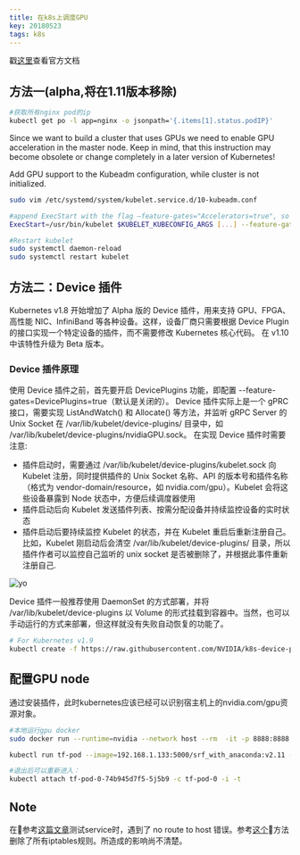 ```yaml
---
title: 在k8s上调度GPU
key: 20180523
tags: k8s
---
```


戳[这里](https://kubernetes.io/cn/docs/tasks/manage-gpus/scheduling-gpus/)查看官方文档

## 方法一(alpha,将在1.11版本移除)

```bash
#获取所有nginx pod的ip
kubectl get po -l app=nginx -o jsonpath='{.items[1].status.podIP}'
```

Since we want to build a cluster that uses GPUs we need to enable GPU acceleration in the master node. Keep in mind, that this instruction may become obsolete or change completely in a later version of Kubernetes!

Add GPU support to the Kubeadm configuration, while cluster is not initialized.
```bash
sudo vim /etc/systemd/system/kubelet.service.d/10-kubeadm.conf

#append ExecStart with the flag —feature-gates="Accelerators=true", so it will look like this:
ExecStart=/usr/bin/kubelet $KUBELET_KUBECONFIG_ARGS [...] --feature-gates="Accelerators=true"

#Restart kubelet
sudo systemctl daemon-reload
sudo systemctl restart kubelet
```

## 方法二：Device 插件
Kubernetes v1.8 开始增加了 Alpha 版的 Device 插件，用来支持 GPU、FPGA、高性能 NIC、InfiniBand 等各种设备。这样，设备厂商只需要根据 Device Plugin 的接口实现一个特定设备的插件，而不需要修改 Kubernetes 核心代码。
在 v1.10 中该特性升级为 Beta 版本。

### Device 插件原理
使用 Device 插件之前，首先要开启 DevicePlugins 功能，即配置 --feature-gates=DevicePlugins=true（默认是关闭的）。
Device 插件实际上是一个 gPRC 接口，需要实现 ListAndWatch() 和 Allocate() 等方法，并监听 gRPC Server 的 Unix Socket 在 /var/lib/kubelet/device-plugins/ 目录中，如 /var/lib/kubelet/device-plugins/nvidiaGPU.sock。
在实现 Device 插件时需要注意:
* 插件启动时，需要通过 /var/lib/kubelet/device-plugins/kubelet.sock 向 Kubelet 注册，同时提供插件的 Unix Socket 名称、API 的版本号和插件名称（格式为 vendor-domain/resource，如 nvidia.com/gpu）。Kubelet 会将这些设备暴露到 Node 状态中，方便后续调度器使用
* 插件启动后向 Kubelet 发送插件列表、按需分配设备并持续监控设备的实时状态
* 插件启动后要持续监控 Kubelet 的状态，并在 Kubelet 重启后重新注册自己。比如，Kubelet 刚启动后会清空 /var/lib/kubelet/device-plugins/ 目录，所以插件作者可以监控自己监听的 unix socket 是否被删除了，并根据此事件重新注册自己.

![yo](https://wx4.sinaimg.cn/mw1024/0078IDjtgy1frd8lxn194j30o90hymy1.jpg)

Device 插件一般推荐使用 DaemonSet 的方式部署，并将 /var/lib/kubelet/device-plugins 以 Volume 的形式挂载到容器中。当然，也可以手动运行的方式来部署，但这样就没有失败自动恢复的功能了。

```bash
# For Kubernetes v1.9
kubectl create -f https://raw.githubusercontent.com/NVIDIA/k8s-device-plugin/v1.9/nvidia-device-plugin.yml
```

## 配置GPU node

通过安装插件，此时kubernetes应该已经可以识别宿主机上的nvidia.com/gpu资源对象。


```bash
#本地运行gpu docker
sudo docker run --runtime=nvidia --network host --rm  -it -p 8888:8888 gcr.io/tensorflow/tensorflow:latest-gpu

kubectl run tf-pod --image=192.168.1.133:5000/srf_with_anaconda:v2.11 --limits=nvidia.com/gpu=1 -i --tty

#退出后可以重新进入：
kubectl attach tf-pod-0-74b945d7f5-5j5b9 -c tf-pod-0 -i -t
```

## Note
在参考[这篇文章](http://kubernetesbyexample.com/sd/)测试service时，遇到了 no route to host 错误。参考[这个](https://github.com/rancher/rancher/issues/6139)方法删除了所有iptables规则。所造成的影响尚不清楚。
